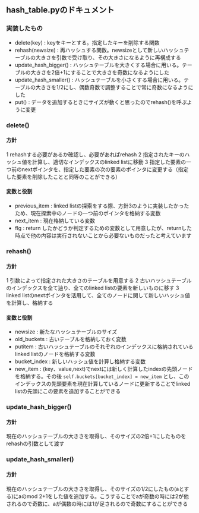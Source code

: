 ## hash_table.pyのドキュメント

### 実装したもの

- delete(key) : keyをキーとする。指定したキーを削除する関数
- rehash(newsize) : 再ハッシュする関数。newsizeとして新しいハッシュテーブルの大きさを引数で受け取り、その大きさになるように再構成する
- update_hash_bigger() : ハッシュテーブルを大きくする場合に用いる。テーブルの大きさを2倍+1にすることで大きさを奇数になるようにした
- update_hash_smaller() : ハッシュテーブルを小さくする場合に用いる。テーブルの大きさを1/2にし、偶数奇数で調整することで常に奇数になるようにした
- put() : データを追加するときにサイズが動くと思ったのでrehash()を呼ぶように変更

### delete()

#### 方針

1 rehashする必要があるか確認し、必要があればrehash
2 指定されたキーのハッシュ値を計算し、適切なインデックスのlinked listに移動
3 指定した要素の一つ前のnextポインタを、指定した要素の次の要素のポインタに変更する（指定した要素を削除したことと同等のことができる）

#### 変数と役割

- previous_item : linked listの探索をする際、方針3のように実装したかったため、現在探索中のノードの一つ前のポインタを格納する変数
- next_item : 現在格納している変数
- flg : return したかどうか判定するための変数として用意したが、returnした時点で他の内容は実行されないことから必要ないものだったと考えています

### rehash()

#### 方針

1 引数によって指定された大きさのテーブルを用意する
2 古いハッシュテーブルのインデックスを全て辿り、全てのlinked listの要素を新しいものに移す
3 linked listのnextポインタを活用して、全てのノードに関して新しいハッシュ値を計算し、格納する

#### 変数と役割

- newsize : 新たなハッシュテーブルのサイズ
- old_buckets : 古いテーブルを格納しておく変数
- putitem : 古いハッシュテーブルのそれぞれのインデックスに格納されているlinked listのノードを格納する変数
- bucket_index : 新しいハッシュ値を計算し格納する変数
- new_item : (key、value,next)でnextには新しく計算したindexの先頭ノードを格納する。その後
```self.buckets[bucket_index] = new_item```
とし、このインデックスの先頭要素を現在計算しているノードに更新することでlinked listの先頭にこの要素を追加することができる


### update_hash_bigger()

#### 方針
現在のハッシュテーブルの大きさを取得し、そのサイズの2倍+1にしたものをrehashの引数として渡す

### update_hash_smaller()

#### 方針
現在のハッシュテーブルの大きさを取得し、そのサイズの1/2にしたもの(aとする)にaのmod 2+1をした値を追加する。こうすることでaが奇数の時には2が他されるので奇数に、aが偶数の時には1が足されるので奇数にすることができる